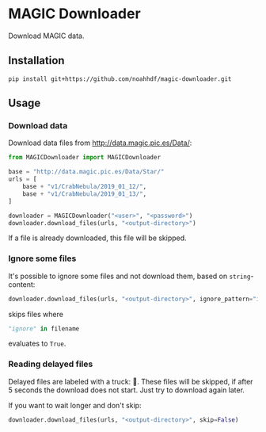 # MAGIC Downloader
Download MAGIC data.

## Installation
```
pip install git+https://github.com/noahhdf/magic-downloader.git
```

## Usage

### Download data

Download data files from http://data.magic.pic.es/Data/:
```python
from MAGICDownloader import MAGICDownloader

base = "http://data.magic.pic.es/Data/Star/"
urls = [
    base + "v1/CrabNebula/2019_01_12/",
    base + "v1/CrabNebula/2019_01_13/",
]

downloader = MAGICDownloader("<user>", "<password>")
downloader.download_files(urls, "<output-directory>")
```

If a file is already downloaded, this file will be skipped.

### Ignore some files

It's possible to ignore some files and not download them, based on
`string`-content:
```python
downloader.download_files(urls, "<output-directory>", ignore_pattern="ignore")
```
skips files where
```python
"ignore" in filename
```
evaluates to `True`.


### Reading delayed files

Delayed files are labeled with a truck: .
These files will be skipped, if after 5 seconds the download does not start.
Just try to download again later.

If you want to wait longer and don't skip:
```python
downloader.download_files(urls, "<output-directory>", skip=False)
```
